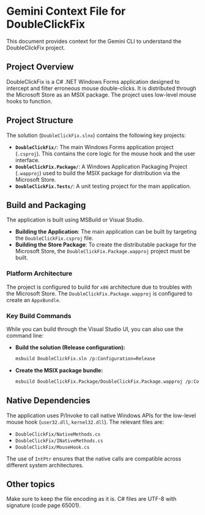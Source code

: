 # Gemini Context File for DoubleClickFix

This document provides context for the Gemini CLI to understand the DoubleClickFix project.

## Project Overview

DoubleClickFix is a C# .NET Windows Forms application designed to intercept and filter erroneous mouse double-clicks. It is distributed through the Microsoft Store as an MSIX package. The project uses low-level mouse hooks to function.

## Project Structure

The solution (`DoubleClickFix.slnx`) contains the following key projects:

-   **`DoubleClickFix/`**: The main Windows Forms application project (`.csproj`). This contains the core logic for the mouse hook and the user interface.
-   **`DoubleClickFix.Package/`**: A Windows Application Packaging Project (`.wapproj`) used to build the MSIX package for distribution via the Microsoft Store.
-   **`DoubleClickFix.Tests/`**: A unit testing project for the main application.

## Build and Packaging

The application is built using MSBuild or Visual Studio.

-   **Building the Application**: The main application can be built by targeting the `DoubleClickFix.csproj` file.
-   **Building the Store Package**: To create the distributable package for the Microsoft Store, the `DoubleClickFix.Package.wapproj` project must be built.

### Platform Architecture

The project is configured to build for `x86` architecture due to troubles with the Microsoft Store. The `DoubleClickFix.Package.wapproj` is configured to create an `AppxBundle`.

### Key Build Commands

While you can build through the Visual Studio UI, you can also use the command line:

-   **Build the solution (Release configuration):**
    ```bash
    msbuild DoubleClickFix.sln /p:Configuration=Release
    ```
-   **Create the MSIX package bundle:**
    ```bash
    msbuild DoubleClickFix.Package/DoubleClickFix.Package.wapproj /p:Configuration=Release /p:AppxBundle=Always /p:AppxBundlePlatforms="x86|x64|arm64"
    ```

## Native Dependencies

The application uses P/Invoke to call native Windows APIs for the low-level mouse hook (`user32.dll`, `kernel32.dll`). The relevant files are:
- `DoubleClickFix/NativeMethods.cs`
- `DoubleClickFix/INativeMethods.cs`
- `DoubleClickFix/MouseHook.cs`

The use of `IntPtr` ensures that the native calls are compatible across different system architectures.

## Other topics

Make sure to keep the file encoding as it is. C# files are UTF-8 with signature (code page 65001).